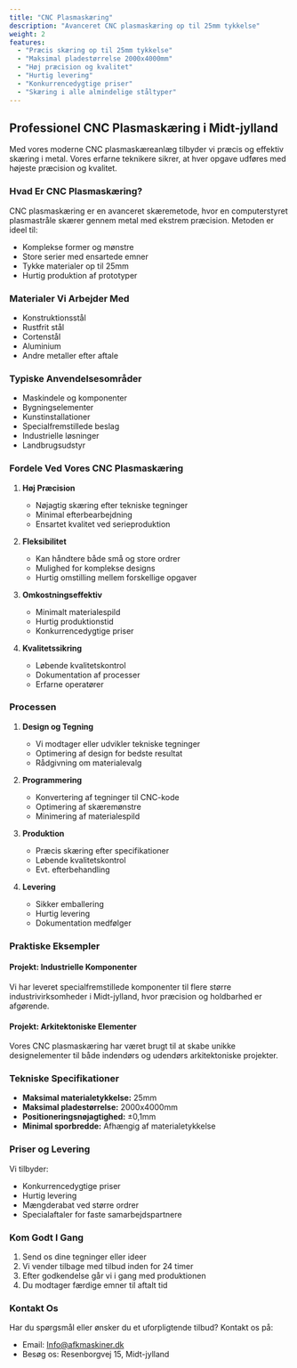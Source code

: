 ```yaml
---
title: "CNC Plasmaskæring"
description: "Avanceret CNC plasmaskæring op til 25mm tykkelse"
weight: 2
features:
  - "Præcis skæring op til 25mm tykkelse"
  - "Maksimal pladestørrelse 2000x4000mm"
  - "Høj præcision og kvalitet"
  - "Hurtig levering"
  - "Konkurrencedygtige priser"
  - "Skæring i alle almindelige ståltyper"
---
```


## Professionel CNC Plasmaskæring i Midt-jylland

Med vores moderne CNC plasmaskæreanlæg tilbyder vi præcis og effektiv skæring i metal. Vores erfarne teknikere sikrer, at hver opgave udføres med højeste præcision og kvalitet.

### Hvad Er CNC Plasmaskæring?

CNC plasmaskæring er en avanceret skæremetode, hvor en computerstyret plasmastråle skærer gennem metal med ekstrem præcision. Metoden er ideel til:

- Komplekse former og mønstre
- Store serier med ensartede emner
- Tykke materialer op til 25mm
- Hurtig produktion af prototyper

### Materialer Vi Arbejder Med

- Konstruktionsstål
- Rustfrit stål
- Cortenstål
- Aluminium
- Andre metaller efter aftale

### Typiske Anvendelsesområder

- Maskindele og komponenter
- Bygningselementer
- Kunstinstallationer
- Specialfremstillede beslag
- Industrielle løsninger
- Landbrugsudstyr

### Fordele Ved Vores CNC Plasmaskæring

1. **Høj Præcision**
   - Nøjagtig skæring efter tekniske tegninger
   - Minimal efterbearbejdning
   - Ensartet kvalitet ved serieproduktion

2. **Fleksibilitet**
   - Kan håndtere både små og store ordrer
   - Mulighed for komplekse designs
   - Hurtig omstilling mellem forskellige opgaver

3. **Omkostningseffektiv**
   - Minimalt materialespild
   - Hurtig produktionstid
   - Konkurrencedygtige priser

4. **Kvalitetssikring**
   - Løbende kvalitetskontrol
   - Dokumentation af processer
   - Erfarne operatører

### Processen

1. **Design og Tegning**
   - Vi modtager eller udvikler tekniske tegninger
   - Optimering af design for bedste resultat
   - Rådgivning om materialevalg

2. **Programmering**
   - Konvertering af tegninger til CNC-kode
   - Optimering af skæremønstre
   - Minimering af materialespild

3. **Produktion**
   - Præcis skæring efter specifikationer
   - Løbende kvalitetskontrol
   - Evt. efterbehandling

4. **Levering**
   - Sikker emballering
   - Hurtig levering
   - Dokumentation medfølger

### Praktiske Eksempler

#### Projekt: Industrielle Komponenter
Vi har leveret specialfremstillede komponenter til flere større industrivirksomheder i Midt-jylland, hvor præcision og holdbarhed er afgørende.

#### Projekt: Arkitektoniske Elementer
Vores CNC plasmaskæring har været brugt til at skabe unikke designelementer til både indendørs og udendørs arkitektoniske projekter.

### Tekniske Specifikationer

- **Maksimal materialetykkelse:** 25mm
- **Maksimal pladestørrelse:** 2000x4000mm
- **Positioneringsnøjagtighed:** ±0,1mm
- **Minimal sporbredde:** Afhængig af materialetykkelse

### Priser og Levering

Vi tilbyder:
- Konkurrencedygtige priser
- Hurtig levering
- Mængderabat ved større ordrer
- Specialaftaler for faste samarbejdspartnere

### Kom Godt I Gang

1. Send os dine tegninger eller ideer
2. Vi vender tilbage med tilbud inden for 24 timer
3. Efter godkendelse går vi i gang med produktionen
4. Du modtager færdige emner til aftalt tid

### Kontakt Os

Har du spørgsmål eller ønsker du et uforpligtende tilbud? Kontakt os på:
- Email: Info@afkmaskiner.dk
- Besøg os: Resenborgvej 15, Midt-jylland 